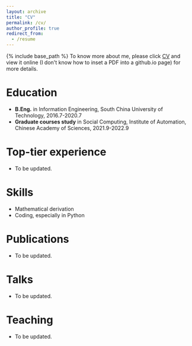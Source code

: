 ```yaml
---
layout: archive
title: "CV"
permalink: /cv/
author_profile: true
redirect_from:
  - /resume
---
```


{% include base_path %}
To know more about me, please click [CV](/files/resume_guoming_li.pdf) and view it online (I don't know how to inset a PDF into a github.io page) for more details.

Education
======
* **B.Eng.** in Information Engineering, South China University of Technology, 2016.7-2020.7
* **Graduate courses study** in Social Computing, Institute of Automation, Chinese Academy of Sciences, 2021.9-2022.9

Top-tier experience
======
* To be updated.
  
Skills
======
* Mathematical derivation
* Coding, especially in Python

Publications
======
* To be updated.
  
Talks
======
* To be updated.
  
Teaching
======
* To be updated.
